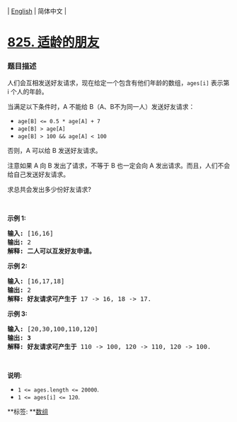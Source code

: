 | [English](README_EN.md) | 简体中文 |

# [825. 适龄的朋友](https://leetcode-cn.com/problems/friends-of-appropriate-ages)
 ### 题目描述
<p>人们会互相发送好友请求，现在给定一个包含有他们年龄的数组，<code>ages[i]</code>&nbsp;表示第 i 个人的年龄。</p>

<p>当满足以下条件时，A 不能给 B（A、B不为同一人）发送好友请求：</p>

<ul>
	<li><code>age[B]&nbsp;&lt;= 0.5 * age[A]&nbsp;+ 7</code></li>
	<li><code>age[B]&nbsp;&gt; age[A]</code></li>
	<li><code>age[B]&nbsp;&gt; 100 &amp;&amp;&nbsp;age[A]&nbsp;&lt; 100</code></li>
</ul>

<p>否则，A 可以给 B 发送好友请求。</p>

<p>注意如果 A 向 B 发出了请求，不等于 B 也一定会向&nbsp;A 发出请求。而且，人们不会给自己发送好友请求。&nbsp;</p>

<p>求总共会发出多少份好友请求?</p>

<p>&nbsp;</p>

<p><strong>示例 1:</strong></p>

<pre><strong>输入: </strong>[16,16]
<strong>输出: </strong>2
<strong>解释: 二人可以互发好友申请。</strong>
</pre>

<p><strong>示例 2:</strong></p>

<pre><strong>输入: </strong>[16,17,18]
<strong>输出: </strong>2
<strong>解释: 好友请求可产生于</strong> 17 -&gt; 16, 18 -&gt; 17.</pre>

<p><strong>示例 3:</strong></p>

<pre><strong>输入: </strong>[20,30,100,110,120]
<strong>输出: 3</strong>
<strong>解释: 好友请求可产生于</strong> 110 -&gt; 100, 120 -&gt; 110, 120 -&gt; 100.
</pre>

<p>&nbsp;</p>

<p><strong>说明:</strong></p>

<ul>
	<li><code>1 &lt;= ages.length&nbsp;&lt;= 20000</code>.</li>
	<li><code>1 &lt;= ages[i] &lt;= 120</code>.</li>
</ul>

**标签:	**[数组](https://leetcode-cn.com/tag/array) 